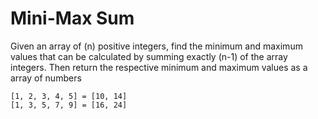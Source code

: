 # Mini-Max Sum

Given an array of (n) positive integers, find the minimum and maximum values that 
can be calculated by summing exactly (n-1) of the array integers. Then return the
respective minimum and maximum values as a array of numbers


```
[1, 2, 3, 4, 5] = [10, 14]
[1, 3, 5, 7, 9] = [16, 24]
```
